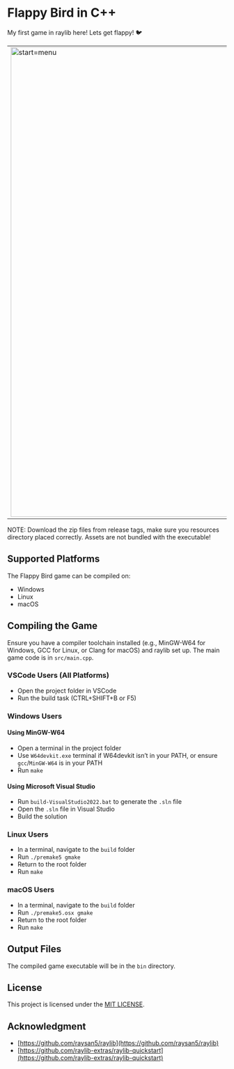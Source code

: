 # Flappy Bird in C++

My first game in raylib here! Lets get flappy! 🐦

|                                                                                                                                           |                                                                                                                                         |
| ----------------------------------------------------------------------------------------------------------------------------------------- | --------------------------------------------------------------------------------------------------------------------------------------- |
| <img width="1617" height="1080" alt="start=menu" src="https://github.com/user-attachments/assets/a8705492-340d-4479-a053-9d66b1b4b884" /> | <img width="1605" height="1080" alt="gameplay" src="https://github.com/user-attachments/assets/e36e0c21-6916-4a58-83a0-1586122d3506" /> |

NOTE: Download the zip files from release tags, make sure you resources directory placed correctly. Assets are not bundled with the executable!

## Supported Platforms

The Flappy Bird game can be compiled on:

- Windows
- Linux
- macOS

## Compiling the Game

Ensure you have a compiler toolchain installed (e.g., MinGW-W64 for Windows, GCC for Linux, or Clang for macOS) and raylib set up. The main game code is in `src/main.cpp`.

### VSCode Users (All Platforms)

- Open the project folder in VSCode
- Run the build task (CTRL+SHIFT+B or F5)

### Windows Users

#### Using MinGW-W64

- Open a terminal in the project folder
- Use `W64devkit.exe` terminal if W64devkit isn’t in your PATH, or ensure `gcc`/`MinGW-W64` is in your PATH
- Run `make`

#### Using Microsoft Visual Studio

- Run `build-VisualStudio2022.bat` to generate the `.sln` file
- Open the `.sln` file in Visual Studio
- Build the solution

### Linux Users

- In a terminal, navigate to the `build` folder
- Run `./premake5 gmake`
- Return to the root folder
- Run `make`

### macOS Users

- In a terminal, navigate to the `build` folder
- Run `./premake5.osx gmake`
- Return to the root folder
- Run `make`

## Output Files

The compiled game executable will be in the `bin` directory.

## License

This project is licensed under the [MIT LICENSE](LICENSE).

## Acknowledgment

- [https://github.com/raysan5/raylib](https://github.com/raysan5/raylib)
- [https://github.com/raylib-extras/raylib-quickstart](https://github.com/raylib-extras/raylib-quickstart)
